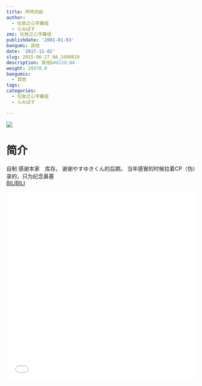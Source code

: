 ```yaml
---
title: 咚咚向前
author:
  - 伦敦之心字幕组
  - らみぱす
zmz: 伦敦之心字幕组
publishdate: '2001-01-03'
bangumi: 其他
date: '2017-11-02'
slug: 2015-06-27_NA_2490819
description: 其他&#8226;NA
weight: 29378.0
bangumis:
  - 其他
tags:
categories:
  - 伦敦之心字幕组
  - らみぱす

---
```

![](https://i.imgur.com/W0TsST5.png)
# 简介  
自制 感谢本家　库存。 谢谢やすゆきくん的后期。 当年感冒的时候拉着CP（伪）录的，只为纪念鼻塞  
  [BILIBILI](https://www.bilibili.com/video/av2490819/)

<div class="vcontainer">  <iframe class='video' src="//www.bilibili.com/blackboard/player.html?aid=2490819" width="100%" height="500" frameborder="0" allowfullscreen="allowfullscreen"></iframe></div>
